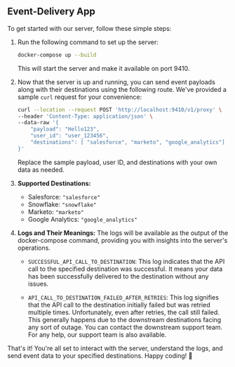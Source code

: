 ## Event-Delivery App

To get started with our server, follow these simple steps:

1. Run the following command to set up the server:
   ```bash
   docker-compose up --build
   ```
   This will start the server and make it available on port 9410.

2. Now that the server is up and running, you can send event payloads along with their destinations using the following route. We've provided a sample `curl` request for your convenience:

   ```bash
   curl --location --request POST 'http://localhost:9410/v1/proxy' \
   --header 'Content-Type: application/json' \
   --data-raw '{
       "payload": "Hello123",
       "user_id": "user_123456",
       "destinations": [ "salesforce", "marketo", "google_analytics"]
   }'
   ```

   Replace the sample payload, user ID, and destinations with your own data as needed.

3. **Supported Destinations:**

   - Salesforce: `"salesforce"`
   - Snowflake: `"snowflake"`
   - Marketo: `"marketo"`
   - Google Analytics: `"google_analytics"`

4. **Logs and Their Meanings:**
    The logs will be available as the output of the docker-compose command, providing you with insights into the server's operations.

   - `SUCCESSFUL_API_CALL_TO_DESTINATION`: This log indicates that the API call to the specified destination was successful. It means your data has been successfully delivered to the destination without any issues.

   - `API_CALL_TO_DESTINATION_FAILED_AFTER_RETRIES`: This log signifies that the API call to the destination initially failed but was retried multiple times. Unfortunately, even after retries, the call still failed. This generally happens due to the downstream destinations facing any sort of outage. You can contact the downstream support team. For any help, our support team is also available.

That's it! You're all set to interact with the server, understand the logs, and send event data to your specified destinations. Happy coding! 🚀